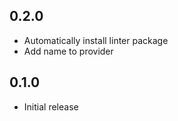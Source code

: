 ## 0.2.0
* Automatically install linter package
* Add name to provider 

## 0.1.0
* Initial release
